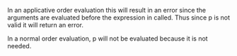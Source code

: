 

In an applicative order evaluation this will result in an error since the arguments are evaluated before the expression in called. Thus since p is not valid it will return an error.

In a normal order evaluation, p will not be evaluated because it is not needed.
